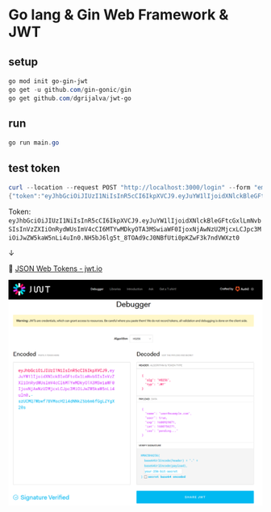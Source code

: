 # Go lang & Gin Web Framework & JWT 

## setup

```powershell
go mod init go-gin-jwt
go get -u github.com/gin-gonic/gin
go get github.com/dgrijalva/jwt-go
```

## run

```powershell
go run main.go
```

## test token

```powershell
curl --location --request POST "http://localhost:3000/login" --form "email=user@example.com" --form "password=userpassword"
{"token":"eyJhbGciOiJIUzI1NiIsInR5cCI6IkpXVCJ9.eyJuYW1lIjoidXNlckBleGFtcGxlLmNvbSIsInVzZXIiOnRydWUsImV4cCI6MTYwMDkyOTA3MSwiaWF0IjoxNjAwNzU2MjcxLCJpc3MiOiJwZW5kaW5nLi4uIn0.NH5bJ6lg5t_8TOAd9cJ0NBfUti0pKZwF3k7ndVWXzt0"}
```

Token: ``eyJhbGciOiJIUzI1NiIsInR5cCI6IkpXVCJ9.eyJuYW1lIjoidXNlckBleGFtcGxlLmNvbSIsInVzZXIiOnRydWUsImV4cCI6MTYwMDkyOTA3MSwiaWF0IjoxNjAwNzU2MjcxLCJpc3MiOiJwZW5kaW5nLi4uIn0.NH5bJ6lg5t_8TOAd9cJ0NBfUti0pKZwF3k7ndVWXzt0``

↓ 

:link: [JSON Web Tokens - jwt.io](https://jwt.io/)   

![jwt.io](jwt.io.png)  

